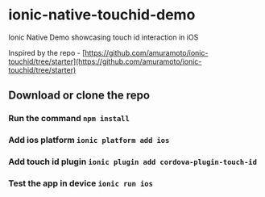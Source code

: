 # ionic-native-touchid-demo
Ionic Native Demo showcasing touch id interaction in iOS

Inspired by the repo - [https://github.com/amuramoto/ionic-touchid/tree/starter](https://github.com/amuramoto/ionic-touchid/tree/starter) 

## Download or clone the repo
### Run the command `npm install`
### Add ios platform `ionic platform add ios`
### Add touch id plugin `ionic plugin add cordova-plugin-touch-id`
### Test the app in device `ionic run ios`